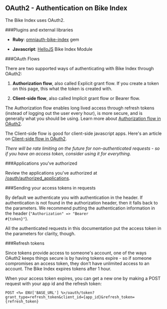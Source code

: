 <a class="ref" id="ref_oauth">

## OAuth2 - Authentication on Bike Index

The Bike Index uses OAuth2. 

<a class="ref" id="ref_plugins">

###Plugins and external libraries

- **Ruby**: [omniauth-bike-index](https://github.com/bikeindex/omniauth-bike-index) gem

- **Javascript**: [HelloJS](http://adodson.com/hello.js/modules.html#hellojs-already-has-you-connected) Bike Index Module


<a class="ref" id="ref_oauth_flows">

###OAuth Flows

There are two supported ways of authenticating with Bike Index through OAuth2:

1. **Authorization flow**, also called Explicit grant flow. If you create a token on this page, this what the token is created with.

2. **Client-side flow**, also called Implicit grant flow or Bearer flow.


The Authorization flow enables long lived access through refresh tokens (instead of logging out the user every hour), is more secure, and is generally what you should be using. Learn more about [Authorization flow in OAuth2](https://auth0.com/docs/get-started/authentication-and-authorization-flow/authorization-code-flow).

The Client-side flow is good for client-side javascript apps. Here's an article on [Client-side flow in OAuth2](https://auth0.com/docs/get-started/authentication-and-authorization-flow/client-credentials-flow).

*There will be rate limiting on the future for non-authenticated requests - so if you have an access token, consider using it for everything.*

<a class="ref" id="ref_applications_authorized">

###Applications you've authorized

Review the applications you've authorized at [/oauth/authorized_applications](/oauth/authorized_applications).

<a class="ref" id="ref_sending_in_requests">

###Sending your access tokens in requests

By default we authenticate you with authentication in the header. If authentication is not found in the authorization header, then it falls back to the parameters. We recommend putting the authentication information in the header (<code>"Authorization" => "Bearer #{token}"</code>).

All the authenticated requests in this documentation put the access token in the parameters for clarity, though.


<a class="ref" id="ref_refresh_tokens">

###Refresh tokens

Since tokens provide access to someone's account, one of the ways OAuth2 keeps things secure is by having tokens expire - so if someone compromises an access token, they don't have unlimited access to an account. The Bike Index expires tokens after 1 hour.

When your access token expires, you can get a new one by making a POST request with your app id and the refresh token:

    POST <%= ENV['BASE_URL'] %>/oauth/token?grant_type=refresh_token&client_id={app_id}&refresh_token={refresh_token}


<!-- 
    $.ajax({
      type: "POST",
      url: "<%= ENV['BASE_URL'] %>",
      data: {
        "code": "@access_code",
        "client_secret": "@applicationsecret}",
        "client_id": "@applicationuid}",
        "grant_type": "authorization_code",
        "redirect_uri": authorize_documentation_index_url
      },
      success: function(data, textStatus, jqXHR) {
        $('#access_grant_response').text(JSON.stringify(data,undefined,2));
      },
      error: function(data, textStatus, jqXHR) {
        $('#access_grant_response').text(JSON.stringify(data, void 0, 2));
      }
    });
 -->
